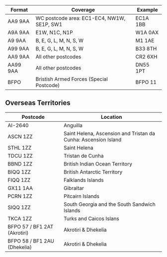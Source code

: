 
Format | Coverage | Example 
------ | -------- | --------
AA9 9AA | WC postcode area: EC1-EC4, NW1W, SE1P, SW1 | EC1A 1BB 
A9A 9AA | E1W, N1C, N1P | W1A 0AX 
A9 9AA | B, E, G, L, M, N, S, W | M1 1AE 
A99 9AA | B, E, G, L, M, N, S, W | B33 8TH 
AA9 9AA | All other postcodes | CR2 6XH 
AA99 9AA | All other postcodes | DN55 1PT 
BFPO | Bristish Armed Forces (Special Postcode) | BFPO 11 

## Overseas Territories

Postcode | Location
-------- | --------
AI-2640 | Anguilla 
ASCN 1ZZ | Saint Helena, Ascension and Tristan da Cunha: Ascension Island 
STHL 1ZZ | Saint Helena
TDCU 1ZZ | Tristan de Cunha 
BBND 1ZZ | British Indian Ocean Territory 
BIQQ 1ZZ | British Antarctic Territory 
FIQQ 1ZZ | Falklands Islands 
GX11 1AA | Gibraltar 
PCRN 1ZZ | Pitcairn Islands 
SIQQ 1ZZ | South Georgia and the South Sandwich Islands 
TKCA 1ZZ | Turks and Caicos Islans 
BFPO 57 / BF1 2AT (Akrotiri) | Akrotiri & Dhekelia
BFPO 58 / BF1 2AU (Dhekelia) | Akrotiri & Dhekelia
